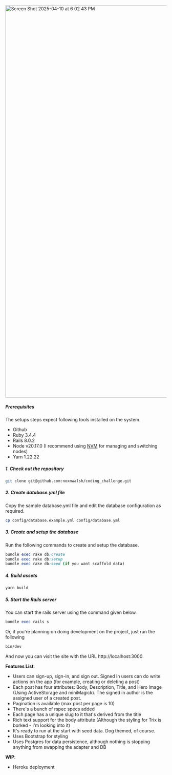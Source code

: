 <img width="1223" alt="Screen Shot 2025-04-10 at 6 02 43 PM" src="https://github.com/user-attachments/assets/4616cba8-3077-49cd-a0b4-1c450f13e1f2" />

##### Prerequisites

The setups steps expect following tools installed on the system.

- Github
- Ruby 3.4.4
- Rails 8.0.2
- Node v20.17.0 (I recommend using [NVM](https://github.com/nvm-sh/nvm) for managing and switching nodes)
- Yarn 1.22.22

##### 1. Check out the repository

```bash
git clone git@github.com:noxmwalsh/coding_challenge.git
```

##### 2. Create database.yml file

Copy the sample database.yml file and edit the database configuration as required.

```bash
cp config/database.example.yml config/database.yml
```

##### 3. Create and setup the database

Run the following commands to create and setup the database.

```ruby
bundle exec rake db:create
bundle exec rake db:setup
bundle exec rake db:seed (if you want scaffold data)
```

##### 4. Build assets

```bash
yarn build
```

##### 5. Start the Rails server

You can start the rails server using the command given below.

```ruby
bundle exec rails s
```

Or, if you're planning on doing development on the project, just run the following

```bash
bin/dev
```

And now you can visit the site with the URL http://localhost:3000.

**Features List**:

* Users can sign-up, sign-in, and sign out.  Signed in users can do write actions on the app (for example, creating or deleting a post)
* Each post has four attributes: Body, Description, Title, and Hero Image (Using ActiveStorage and miniMagick).  The signed in author is the assigned user of a created post.
* Pagination is available (max post per page is 10)
* There's a bunch of rspec specs added
* Each page has a unique slug to it that's derived from the title
* Rich text support for the body attribute (Although the styling for Trix is borked - I'm looking into it)
* It's ready to run at the start with seed data.  Dog themed, of course.
* Uses Bootstrap for styling
* Uses Postgres for data persistence, although nothing is stopping anything from swapping the adapter and DB

**WIP**:
* Heroku deployment
